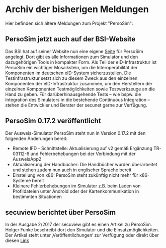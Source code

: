 # Archiv der bisherigen Meldungen
Hier befinden sich ältere Meldungen zum Projekt "PersoSim":

## PersoSim jetzt auch auf der BSI-Website
Das BSI hat auf seiner Website nun eine eigene [Seite](https://www.bsi.bund.de/PersoSim) für PersoSim angelegt. Dort gibt es alle Informationen zum Simulator und den dazugehörigen Tools in kompakter Form. Als Teil der eID-Infrastruktur ist PersoSim ein wichtiger Mosaikstein, um die Interoperabilität der Komponenten im deutschen eID-System sicherzustellen. Die Testinfrastruktur setzt sich zu diesem Zweck aus den einzelnen Komponenten der eID-Infrastruktur zusammen, um den Herstellern der einzelnen Komponenten Testmöglichkeiten sowie Testwerkzeuge an die Hand zu geben. Für darüberhinausgehende Tests – wie bspw. die Integration des Simulators in die bestehende Continuous Integration – stehen die Entwickler und Berater der secunet gerne zur Verfügung.

## PersoSim 0.17.2 veröffentlicht
Der Ausweis-Simulator PersoSim steht nun in Version 0.17.2 mit den folgenden Änderungen bereit:
* Remote IFD - Schnittstelle: Aktualisierung auf v2 gemäß Ergänzung TR-03112-6 und Fehlerbehebungen bei der Verbindung mit der AusweisApp2
* Aktualisierung der Handbücher: Die Handbücher wurden überarbeitet und stehen zudem nun auch in englischer Sprache bereit
* Einstellung von x86: PersoSim steht zukünftig nicht mehr für x86-Systeme bereit
* Kleinere Fehlerbehebungen im Simulator z.B. beim Laden von Profildateien unter Android oder der Kartenkommunikation in bestimmten Situationen

## secuview berichtet über PersoSim
In der Ausgabe 2/2017 der secuview gibt es einen Artikel zu PersoSim. Holger Funke beschreibt dort den Simulator und die Einsatzmöglichkeiten. Der Artikel steht unter ‚Veröffentlichungen‘ zur Verfügung oder direkt über diesen [Link](https://persosim.github.io/docs/sec_PersoSim_secuview_2_2017_offprint_DE.pdf)
